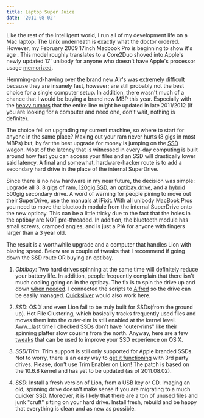 ```yaml
---
title: Laptop Super Juice
date: '2011-08-02'
---
```


Like the rest of the intelligent world, I run all of my development life on a
Mac laptop. The Unix underneath is exactly what the doctor ordered. However, my
February 2009 17inch Macbook Pro is beginning to show it's age . This model
roughly translates to a Core2Duo shoved into Apple's newly updated 17' unibody
for anyone who doesn't have Apple's processor usage
	[memorized](http://www.mactracker.ca/).

Hemming-and-hawing over the brand new Air's was extremely difficult because
they are insanely fast, however; are still probably not the best choice for a
single computer setup. In addition, there wasn't much of a chance that I would
be buying a brand new MBP this year. Especially with the [heavy
rumors](http://www.macrumors.com/2011/07/26/apple-finishing-up-work-on-an-ultra-thin-15-notebook/)
that the entire line might be updated in late 2011/2012 (If you are looking for
a computer and need one, don't wait, nothing is definite).

The choice fell on upgrading my current machine, so where to start for anyone
in the same place?  Maxing out your ram never hurts (8 gigs in most MBPs) but,
by far the best upgrade for money is jumping on the
[SSD](http://en.wikipedia.org/wiki/Solid-state_drive) wagon. Most of the
latency that is witnessed in every-day computing is built around how fast you
can access your files and an SSD will drastically lower said latency. A final
and somewhat, hardware-hacker route is to add a secondary hard drive in the
place of the internal SuperDrive.

Since there is no new hardware in my near future, the decision was simple:
upgrade all 3. 8 gigs of ram, [120gig
SSD](http://www.newegg.com/Product/Product.aspx?Item=N82E16820167052), an
[optibay drive](http://www.mcetech.com/optibay/), and a
[hybrid](http://www.newegg.com/Product/Product.aspx?Item=N82E16822148591&Tpk=momentus%20xt)
500gig secondary drive.  A word of warning for people pining to move out their
SuperDrive, use the manuals at [iFixit](http://www.ifixit.com/Browse/Mac). With
all unibody MacBook Pros you need to move the bluetooth module from the
internal SuperDrive onto the new optibay. This can be a little tricky due to
the fact that the holes in the optibay are NOT pre-threaded. In addition, the
bluetooth module has small screws, cramped angles, and is just a PIA for anyone
with fingers larger than a 3 year old.

The result is a worthwhile upgrade and a computer that handles Lion with
blazing speed. Below are a couple of tweaks that I recommend if going down the
SSD route OR buying an optibay.

1. _Obtibay_: Two hard drives spinning at the same time will definitely reduce
	 your battery life. In addition, people frequently complain that there isn't
	 much cooling going on in the optibay. The fix is to spin the drive up and
	 down [when
	 needed](http://forums.macrumors.com/showthread.php?p=9596575#post9596575). I
	 connected the scripts to [Alfred](http://www.alfredapp.com/) so the drive
	 can be easily managed. [Quicksilver](http://qsapp.com/) would also work
	 here.

2. _SSD_: OS X and even Lion fail to be truly built for SSDs(from the ground up).
	 Hot File Clustering, which basically tracks frequently used files and moves
	 them into the outer-rim is still enabled at the kernel level.  Aww...last
	 time I checked SSDs don't have "outer-rims" like their spinning platter slow
	 cousins from the north. Anyway, here are a few
	 [tweaks](http://www.ocztechnologyforum.com/forum/showthread.php?52845-Mac-OSX-Speed-Tweaks&highlight=osx%20tweaks)
	 that can be used to improve your SSD experience on OS X.

3. _SSD/Trim_: Trim support is still only supported for Apple branded SSDs. Not
	 to worry, there is an easy way to [get it
	 functioning](http://gdgt.com/question/in-os-x-lion-how-do-you-enable-trim-support-for-ssds-f16/)
	 with 3rd party drives.  Please, don't use Trim Enabler on Lion! The patch is
	 based on the 10.6.8 kernel and has yet to be updated (as of 2011.08.02).

4. _SSD_: Install a fresh version of Lion, from a USB key or CD. Imaging an old,
	 spinning drive doesn't make sense if you are migrating to a much quicker
	 SSD. Moreover, it is likely that there are a ton of unused files and junk
	 "cruft" sitting on your hard drive.  Install fresh, rebuild and be happy
	 that everything is clean and as new as possible.
